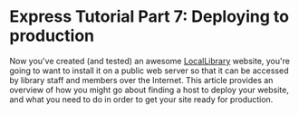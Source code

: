 # Express Tutorial Part 7: Deploying to production

Now you've created (and tested) an awesome [LocalLibrary]() website, you're going to want to install it on a public web server so that it can be accessed by library staff and members over the Internet. This article provides an overview of how you might go about finding a host to deploy your website, and what you need to do in order to get your site ready for production.